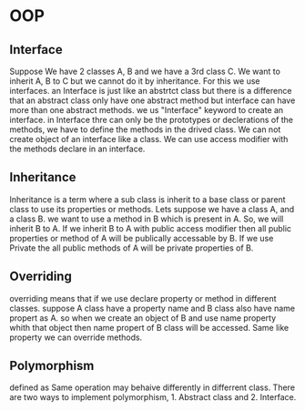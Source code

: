 # OOP
## Interface
Suppose We have 2 classes A, B and we have a 3rd class C. We want to inherit A, B to C but we cannot do it by inheritance. For this we use interfaces.
an Interface is just like an abstrtct class but there is a difference that an abstract class only have one abstract method but interface can have more than one abstract methods.
we us "Interface" keyword to create an interface.
in Interface thre can only be the prototypes or declerations of the methods, we have to define the methods in the drived class.
We can not create object of an interface like a class.
We can use access modifier with the methods declare in an interface.
## Inheritance
Inheritance is a term where a sub class is inherit to a base class or parent class to use its properties or methods.
Lets suppose we have a class A, and a class B. we want to use a method in B which is present in A. So, we will inherit B to A. If we inherit B to A with public access modifier then all public properties or method of A will be publically accessable by B. If we use Private the all public methods of A will be private properties of B.
## Overriding
overriding means that if we use declare property or method in different classes. suppose A class have a property name and B class also have name propert as A. so when we create an object of B and use name property whith that object then name propert of B class will be accessed. Same like property we can override methods. 
## Polymorphism
defined as Same operation may behaive differently in differrent class. There are two ways to implement polymorphism, 1. Abstract class and 2. Interface.
